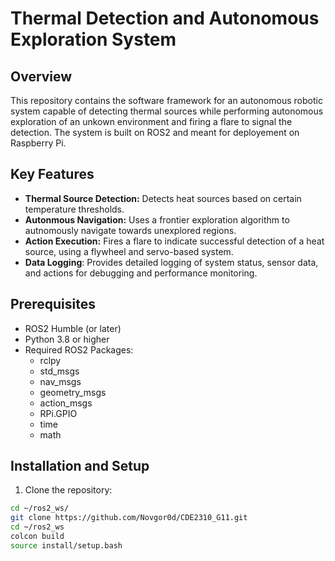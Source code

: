 # **Thermal Detection and Autonomous Exploration System**
## **Overview**
This repository contains the software framework for an autonomous robotic system capable of detecting thermal sources while performing autonomous exploration of an unkown environment and firing a flare to signal the detection. The system is built on ROS2 and meant for deployement on Raspberry Pi. 

## **Key Features**
- **Thermal Source Detection:** Detects heat sources based on certain temperature thresholds.
- **Autonmous Navigation:** Uses a frontier exploration algorithm to autnomously navigate towards unexplored regions.
- **Action Execution:** Fires a flare to indicate successful detection of a heat source, using a flywheel and servo-based system.
- **Data Logging**: Provides detailed logging of system status, sensor data, and actions for debugging and performance monitoring.

## **Prerequisites**
- ROS2 Humble (or later)
- Python 3.8 or higher
- Required ROS2 Packages:
  - rclpy
  - std_msgs
  - nav_msgs
  - geometry_msgs
  - action_msgs
  - RPi.GPIO
  - time
  - math

## **Installation and Setup**
1. Clone the repository:
```bash
cd ~/ros2_ws/
git clone https://github.com/Novgor0d/CDE2310_G11.git
cd ~/ros2_ws
colcon build
source install/setup.bash
```


